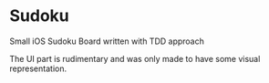 Sudoku
======

Small iOS Sudoku Board written with TDD approach

The UI part is rudimentary and was only made to have some visual representation.

